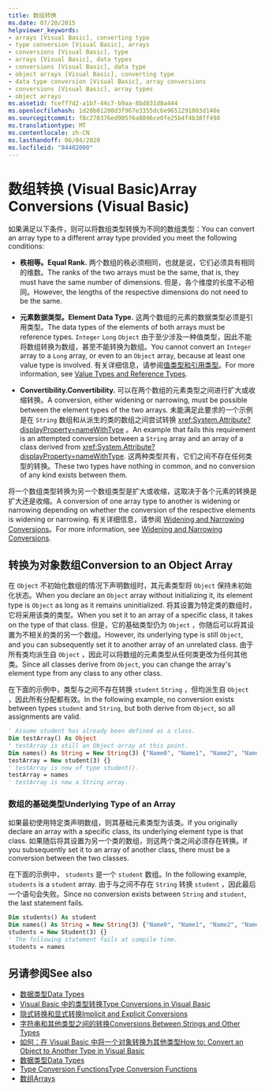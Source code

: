 ```yaml
---
title: 数组转换
ms.date: 07/20/2015
helpviewer_keywords:
- arrays [Visual Basic], converting type
- type conversion [Visual Basic], arrays
- conversions [Visual Basic], type
- arrays [Visual Basic], data types
- conversions [Visual Basic], data type
- object arrays [Visual Basic], converting type
- data type conversion [Visual Basic], array conversions
- conversions [Visual Basic], array types
- object arrays
ms.assetid: fceff7d2-a1b7-44c7-b9aa-8bd831d8a444
ms.openlocfilehash: 1d20b01200d3f967e3355dc6e9651291003d140e
ms.sourcegitcommit: f8c270376ed905f6a8896ce0fe25b4f4b38ff498
ms.translationtype: MT
ms.contentlocale: zh-CN
ms.lasthandoff: 06/04/2020
ms.locfileid: "84402000"
---
```

# <a name="array-conversions-visual-basic"></a><span data-ttu-id="a13c8-102">数组转换 (Visual Basic)</span><span class="sxs-lookup"><span data-stu-id="a13c8-102">Array Conversions (Visual Basic)</span></span>
<span data-ttu-id="a13c8-103">如果满足以下条件，则可以将数组类型转换为不同的数组类型：</span><span class="sxs-lookup"><span data-stu-id="a13c8-103">You can convert an array type to a different array type provided you meet the following conditions:</span></span>  
  
- <span data-ttu-id="a13c8-104">**秩相等。**</span><span class="sxs-lookup"><span data-stu-id="a13c8-104">**Equal Rank.**</span></span> <span data-ttu-id="a13c8-105">两个数组的秩必须相同，也就是说，它们必须具有相同的维数。</span><span class="sxs-lookup"><span data-stu-id="a13c8-105">The ranks of the two arrays must be the same, that is, they must have the same number of dimensions.</span></span> <span data-ttu-id="a13c8-106">但是，各个维度的长度不必相同。</span><span class="sxs-lookup"><span data-stu-id="a13c8-106">However, the lengths of the respective dimensions do not need to be the same.</span></span>  
  
- <span data-ttu-id="a13c8-107">**元素数据类型。**</span><span class="sxs-lookup"><span data-stu-id="a13c8-107">**Element Data Type.**</span></span> <span data-ttu-id="a13c8-108">这两个数组的元素的数据类型必须是引用类型。</span><span class="sxs-lookup"><span data-stu-id="a13c8-108">The data types of the elements of both arrays must be reference types.</span></span> <span data-ttu-id="a13c8-109">`Integer` `Long` `Object` 由于至少涉及一种值类型，因此不能将数组转换为数组，甚至不能转换为数组。</span><span class="sxs-lookup"><span data-stu-id="a13c8-109">You cannot convert an `Integer` array to a `Long` array, or even to an `Object` array, because at least one value type is involved.</span></span> <span data-ttu-id="a13c8-110">有关详细信息，请参阅[值类型和引用类型](value-types-and-reference-types.md)。</span><span class="sxs-lookup"><span data-stu-id="a13c8-110">For more information, see [Value Types and Reference Types](value-types-and-reference-types.md).</span></span>  
  
- <span data-ttu-id="a13c8-111">**Convertibility.**</span><span class="sxs-lookup"><span data-stu-id="a13c8-111">**Convertibility.**</span></span> <span data-ttu-id="a13c8-112">可以在两个数组的元素类型之间进行扩大或收缩转换。</span><span class="sxs-lookup"><span data-stu-id="a13c8-112">A conversion, either widening or narrowing, must be possible between the element types of the two arrays.</span></span> <span data-ttu-id="a13c8-113">未能满足此要求的一个示例是在 `String` 数组和从派生的类的数组之间尝试转换 <xref:System.Attribute?displayProperty=nameWithType> 。</span><span class="sxs-lookup"><span data-stu-id="a13c8-113">An example that fails this requirement is an attempted conversion between a `String` array and an array of a class derived from <xref:System.Attribute?displayProperty=nameWithType>.</span></span> <span data-ttu-id="a13c8-114">这两种类型共有，它们之间不存在任何类型的转换。</span><span class="sxs-lookup"><span data-stu-id="a13c8-114">These two types have nothing in common, and no conversion of any kind exists between them.</span></span>  
  
 <span data-ttu-id="a13c8-115">将一个数组类型转换为另一个数组类型是扩大或收缩，这取决于各个元素的转换是扩大还是收缩。</span><span class="sxs-lookup"><span data-stu-id="a13c8-115">A conversion of one array type to another is widening or narrowing depending on whether the conversion of the respective elements is widening or narrowing.</span></span> <span data-ttu-id="a13c8-116">有关详细信息，请参阅 [Widening and Narrowing Conversions](widening-and-narrowing-conversions.md)。</span><span class="sxs-lookup"><span data-stu-id="a13c8-116">For more information, see [Widening and Narrowing Conversions](widening-and-narrowing-conversions.md).</span></span>  
  
## <a name="conversion-to-an-object-array"></a><span data-ttu-id="a13c8-117">转换为对象数组</span><span class="sxs-lookup"><span data-stu-id="a13c8-117">Conversion to an Object Array</span></span>  
 <span data-ttu-id="a13c8-118">在 `Object` 不初始化数组的情况下声明数组时，其元素类型将 `Object` 保持未初始化状态。</span><span class="sxs-lookup"><span data-stu-id="a13c8-118">When you declare an `Object` array without initializing it, its element type is `Object` as long as it remains uninitialized.</span></span> <span data-ttu-id="a13c8-119">将其设置为特定类的数组时，它将采用该类的类型。</span><span class="sxs-lookup"><span data-stu-id="a13c8-119">When you set it to an array of a specific class, it takes on the type of that class.</span></span> <span data-ttu-id="a13c8-120">但是，它的基础类型仍为 `Object` ，你随后可以将其设置为不相关的类的另一个数组。</span><span class="sxs-lookup"><span data-stu-id="a13c8-120">However, its underlying type is still `Object`, and you can subsequently set it to another array of an unrelated class.</span></span> <span data-ttu-id="a13c8-121">由于所有类均派生自 `Object` ，因此可以将数组的元素类型从任何类更改为任何其他类。</span><span class="sxs-lookup"><span data-stu-id="a13c8-121">Since all classes derive from `Object`, you can change the array's element type from any class to any other class.</span></span>  
  
 <span data-ttu-id="a13c8-122">在下面的示例中，类型与之间不存在转换 `student` `String` ，但均派生自 `Object` ，因此所有分配都有效。</span><span class="sxs-lookup"><span data-stu-id="a13c8-122">In the following example, no conversion exists between types `student` and `String`, but both derive from `Object`, so all assignments are valid.</span></span>  
  
```vb  
' Assume student has already been defined as a class.  
Dim testArray() As Object  
' testArray is still an Object array at this point.  
Dim names() As String = New String(3) {"Name0", "Name1", "Name2", "Name3"}  
testArray = New student(3) {}  
' testArray is now of type student().  
testArray = names  
' testArray is now a String array.  
```  
  
### <a name="underlying-type-of-an-array"></a><span data-ttu-id="a13c8-123">数组的基础类型</span><span class="sxs-lookup"><span data-stu-id="a13c8-123">Underlying Type of an Array</span></span>  
 <span data-ttu-id="a13c8-124">如果最初使用特定类声明数组，则其基础元素类型为该类。</span><span class="sxs-lookup"><span data-stu-id="a13c8-124">If you originally declare an array with a specific class, its underlying element type is that class.</span></span> <span data-ttu-id="a13c8-125">如果随后将其设置为另一个类的数组，则这两个类之间必须存在转换。</span><span class="sxs-lookup"><span data-stu-id="a13c8-125">If you subsequently set it to an array of another class, there must be a conversion between the two classes.</span></span>  
  
 <span data-ttu-id="a13c8-126">在下面的示例中， `students` 是一个 `student` 数组。</span><span class="sxs-lookup"><span data-stu-id="a13c8-126">In the following example, `students` is a `student` array.</span></span> <span data-ttu-id="a13c8-127">由于与之间不存在 `String` 转换 `student` ，因此最后一个语句会失败。</span><span class="sxs-lookup"><span data-stu-id="a13c8-127">Since no conversion exists between `String` and `student`, the last statement fails.</span></span>  
  
```vb  
Dim students() As student  
Dim names() As String = New String(3) {"Name0", "Name1", "Name2", "Name3"}  
students = New Student(3) {}  
' The following statement fails at compile time.  
students = names  
```  
  
## <a name="see-also"></a><span data-ttu-id="a13c8-128">另请参阅</span><span class="sxs-lookup"><span data-stu-id="a13c8-128">See also</span></span>

- [<span data-ttu-id="a13c8-129">数据类型</span><span class="sxs-lookup"><span data-stu-id="a13c8-129">Data Types</span></span>](index.md)
- [<span data-ttu-id="a13c8-130">Visual Basic 中的类型转换</span><span class="sxs-lookup"><span data-stu-id="a13c8-130">Type Conversions in Visual Basic</span></span>](type-conversions.md)
- [<span data-ttu-id="a13c8-131">隐式转换和显式转换</span><span class="sxs-lookup"><span data-stu-id="a13c8-131">Implicit and Explicit Conversions</span></span>](implicit-and-explicit-conversions.md)
- [<span data-ttu-id="a13c8-132">字符串和其他类型之间的转换</span><span class="sxs-lookup"><span data-stu-id="a13c8-132">Conversions Between Strings and Other Types</span></span>](conversions-between-strings-and-other-types.md)
- [<span data-ttu-id="a13c8-133">如何：在 Visual Basic 中将一个对象转换为其他类型</span><span class="sxs-lookup"><span data-stu-id="a13c8-133">How to: Convert an Object to Another Type in Visual Basic</span></span>](how-to-convert-an-object-to-another-type.md)
- [<span data-ttu-id="a13c8-134">数据类型</span><span class="sxs-lookup"><span data-stu-id="a13c8-134">Data Types</span></span>](../../../language-reference/data-types/index.md)
- [<span data-ttu-id="a13c8-135">Type Conversion Functions</span><span class="sxs-lookup"><span data-stu-id="a13c8-135">Type Conversion Functions</span></span>](../../../language-reference/functions/type-conversion-functions.md)
- [<span data-ttu-id="a13c8-136">数组</span><span class="sxs-lookup"><span data-stu-id="a13c8-136">Arrays</span></span>](../arrays/index.md)

